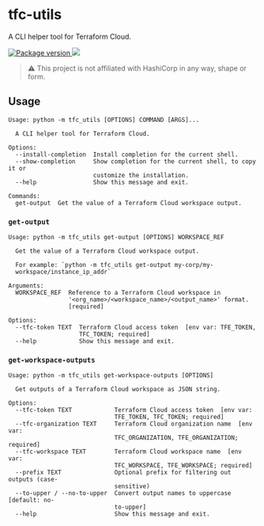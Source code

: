 # tfc-utils

A CLI helper tool for Terraform Cloud.

<a href="https://pypi.org/project/tfc-utils" target="_blank">
    <img src="https://img.shields.io/pypi/v/tfc-utils?color=%2334D058&label=pypi%20package" alt="Package version">
</a>
<a href="https://codecov.io/gh/ilyasotkov/tfc-utils">
  <img src="https://codecov.io/gh/ilyasotkov/tfc-utils/branch/main/graph/badge.svg?token=1O5F4A71A8"/>
</a>

> ⚠️ This project is not affiliated with HashiCorp in any way, shape or form.

## Usage

```
Usage: python -m tfc_utils [OPTIONS] COMMAND [ARGS]...

  A CLI helper tool for Terraform Cloud.

Options:
  --install-completion  Install completion for the current shell.
  --show-completion     Show completion for the current shell, to copy it or
                        customize the installation.
  --help                Show this message and exit.

Commands:
  get-output  Get the value of a Terraform Cloud workspace output.
```

### `get-output`

```
Usage: python -m tfc_utils get-output [OPTIONS] WORKSPACE_REF

  Get the value of a Terraform Cloud workspace output.

  For example: `python -m tfc_utils get-output my-corp/my-
  workspace/instance_ip_addr`

Arguments:
  WORKSPACE_REF  Reference to a Terraform Cloud workspace in
                 '<org_name>/<workspace_name>/<output_name>' format.
                 [required]

Options:
  --tfc-token TEXT  Terraform Cloud access token  [env var: TFE_TOKEN,
                    TFC_TOKEN; required]
  --help            Show this message and exit.
```

### `get-workspace-outputs`

```
Usage: python -m tfc_utils get-workspace-outputs [OPTIONS]

  Get outputs of a Terraform Cloud workspace as JSON string.

Options:
  --tfc-token TEXT            Terraform Cloud access token  [env var:
                              TFE_TOKEN, TFC_TOKEN; required]
  --tfc-organization TEXT     Terraform Cloud organization name  [env var:
                              TFC_ORGANIZATION, TFE_ORGANIZATION; required]
  --tfc-workspace TEXT        Terraform Cloud workspace name  [env var:
                              TFC_WORKSPACE, TFE_WORKSPACE; required]
  --prefix TEXT               Optional prefix for filtering out outputs (case-
                              sensitive)
  --to-upper / --no-to-upper  Convert output names to uppercase  [default: no-
                              to-upper]
  --help                      Show this message and exit.
  ```
